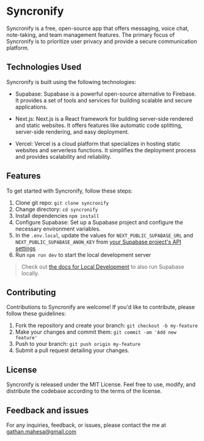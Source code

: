 # Syncronify

Syncronify is a free, open-source app that offers messaging, voice chat, note-taking, and team management features. The primary focus of Syncronify is to prioritize user privacy and provide a secure communication platform.

## Technologies Used

Syncronify is built using the following technologies:

* Supabase: Supabase is a powerful open-source alternative to Firebase. It provides a set of tools and services for building scalable and secure applications.

* Next.js: Next.js is a React framework for building server-side rendered and static websites. It offers features like automatic code splitting, server-side rendering, and easy deployment.

* Vercel: Vercel is a cloud platform that specializes in hosting static websites and serverless functions. It simplifies the deployment process and provides scalability and reliability.

## Features
To get started with Syncronify, follow these steps:

1. Clone git repo: `git clone syncronify`
1. Change directory: `cd syncronify`
1. Install dependencies `npm install`
1. Configure Supabase: Set up a Supabase project and configure the necessary environment variables.
1. In the `.env.local`, update the values for `NEXT_PUBLIC_SUPABASE_URL` and `NEXT_PUBLIC_SUPABASE_ANON_KEY` from [your Supabase project's API settings](https://app.supabase.com/project/_/settings/api)
1. Run `npm run dev` to start the local development server

> Check out [the docs for Local Development](https://supabase.com/docs/guides/getting-started/local-development) to also run Supabase locally.

## Contributing

Contributions to Syncronify are welcome! If you'd like to contribute, please follow these guidelines:

1. Fork the repository and create your branch: `git checkout -b my-feature`
1. Make your changes and commit them: `git commit -am 'Add new feature'`
1. Push to your branch: `git push origin my-feature`
1. Submit a pull request detailing your changes.

## License

Syncronify is released under the MIT License. Feel free to use, modify, and distribute the codebase according to the terms of the license.

## Feedback and issues

For any inquiries, feedback, or issues, please contact the me at gathan.mahesa@gmail.com
